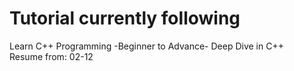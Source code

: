 # Tutorial currently following

Learn C++ Programming -Beginner to Advance- Deep Dive in C++<br>
Resume from: 02-12
